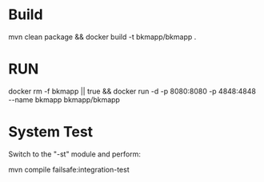 # Build
mvn clean package && docker build -t bkmapp/bkmapp .

# RUN

docker rm -f bkmapp || true && docker run -d -p 8080:8080 -p 4848:4848 --name bkmapp bkmapp/bkmapp 

# System Test

Switch to the "-st" module and perform:

mvn compile failsafe:integration-test